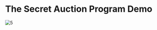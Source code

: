 # The Secret Auction Program Demo
![5](https://github.com/user-attachments/assets/5ac0db09-f6fe-49d1-b344-ab511e7b14fb)
